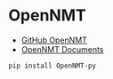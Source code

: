 # OpenNMT

- [GitHub OpenNMT](https://github.com/zhaisilong/OpenNMT-py)
- [OpenNMT Documents](https://opennmt.net/OpenNMT-py/)

```shell
pip install OpenNMT-py
```



